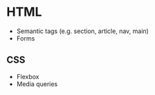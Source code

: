 # HTML
- Semantic tags (e.g. section, article, nav, main)
- Forms

## CSS
- Flexbox
- Media queries
